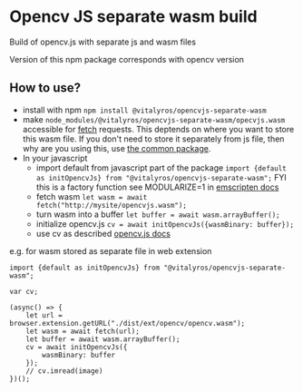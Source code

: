 # Opencv JS separate wasm build

Build of opencv.js with separate js and wasm files

Version of this npm package corresponds with opencv version

## How to use?
- install with npm `npm install @vitalyros/opencvjs-separate-wasm`
- make `node_modules/@vitalyros/opencvjs-separate-wasm/opecvjs.wasm` accessible for [fetch](https://developer.mozilla.org/en-US/docs/Web/API/Fetch_API) requests. This deptends on where you want to store this wasm file. If you don't need to store it separately from js file, then why are you using this, use [the common package](https://www.npmjs.com/package/@opencv.js/wasm).
- In your javascript
    - import default from javascript part of the package `import {default as initOpencvJs} from "@vitalyros/opencvjs-separate-wasm";` FYI this is a factory function see MODULARIZE=1 in [emscripten docs](https://emscripten.org/docs/getting_started/FAQ.html)
    - fetch wasm `let wasm = await fetch("http://mysite/opencvjs.wasm");`
    - turn wasm into a buffer `let buffer = await wasm.arrayBuffer();`
    - initialize opencv.js `cv = await initOpencvJs({wasmBinary: buffer});`
    - use cv as described [opencv.js docs](https://docs.opencv.org/4.5.2/d5/d10/tutorial_js_root.html)

e.g. for wasm stored as separate file in web extension
```
import {default as initOpencvJs} from "@vitalyros/opencvjs-separate-wasm";

var cv;

(async() => {
    let url = browser.extension.getURL("./dist/ext/opencv/opencv.wasm");
    let wasm = await fetch(url);
    let buffer = await wasm.arrayBuffer();
    cv = await initOpencvJs({
        wasmBinary: buffer
    });
    // cv.imread(image)
})();
```